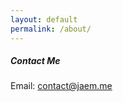 ```yaml
---
layout: default
permalink: /about/
---
```


##### Contact Me
Email: [contact@jaem.me](mailto:contact@jaem.me)
